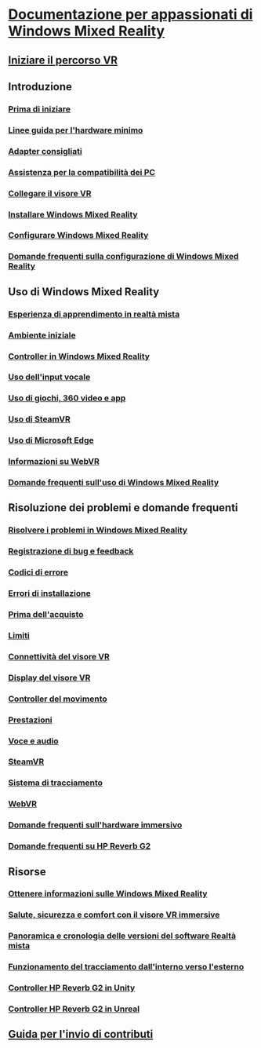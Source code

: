 # [Documentazione per appassionati di Windows Mixed Reality](index.yml)
## [Iniziare il percorso VR](vr-journey.md)

## Introduzione
### [Prima di iniziare](before-you-start.md)
### [Linee guida per l'hardware minimo](windows-mixed-reality-minimum-pc-hardware-compatibility-guidelines.md)
### [Adapter consigliati](recommended-adapters-for-windows-mixed-reality-capable-pcs.md)
### [Assistenza per la compatibilità dei PC](get-help-with-pc-compatibility.md)
### [Collegare il visore VR](plug-in-your-headset.md)
### [Installare Windows Mixed Reality](install-windows-mixed-reality.md)
### [Configurare Windows Mixed Reality](set-up-windows-mixed-reality.md)
### [Domande frequenti sulla configurazione di Windows Mixed Reality](wmr-setup-faq.yml)

## Uso di Windows Mixed Reality
### [Esperienza di apprendimento in realtà mista](learn-mixed-reality.md)
### [Ambiente iniziale](your-mixed-reality-home.md)
### [Controller in Windows Mixed Reality](controllers-in-wmr.md)
### [Uso dell'input vocale](using-speech-in-wmr.md)
### [Uso di giochi, 360 video e app](using-games-and-apps-in-windows-mixed-reality.md)
### [Uso di SteamVR](using-steamvr-with-windows-mixed-reality.md)
### [Uso di Microsoft Edge](using-microsoft-edge.md)
### [Informazioni su WebVR](webvr.md)
### [Domande frequenti sull'uso di Windows Mixed Reality](using-wmr-faq.yml)

## Risoluzione dei problemi e domande frequenti
### [Risolvere i problemi in Windows Mixed Reality](troubleshooting-windows-mixed-reality.md)
### [Registrazione di bug e feedback](filing-feedback.md)
### [Codici di errore](error-codes.md)
### [Errori di installazione](installation_errors.md)
### [Prima dell'acquisto](before-you-buy-faqs.md)
### [Limiti](boundary-questions.md)
### [Connettività del visore VR](headset-connectivity.md)
### [Display del visore VR](headset-display.md)
### [Controller del movimento](motion-controller-problems.md)
### [Prestazioni](performance-questions.md)
### [Voce e audio](speech-and-audio.md)
### [SteamVR](steamvr-questions.md)
### [Sistema di tracciamento](tracking.md)
### [WebVR](webvr-questions.md)
### [Domande frequenti sull'hardware immersivo](other-questions.md)
### [Domande frequenti su HP Reverb G2](reverbG2-faq.yml)

## Risorse
### [Ottenere informazioni sulle Windows Mixed Reality](get-wmr-info.md)
### [Salute, sicurezza e comfort con il visore VR immersive](wmr-health-safety-comfort.md)
### [Panoramica e cronologia delle versioni del software Realtà mista](mixed-reality-software.md)
### [Funzionamento del tracciamento dall'interno verso l'esterno](tracking-system.md)
### [Controller HP Reverb G2 in Unity](/windows/mixed-reality/develop/unity/unity-reverb-g2-controllers)
### [Controller HP Reverb G2 in Unreal](/windows/mixed-reality/develop/unreal/unreal-reverb-g2-controllers)

## [Guida per l'invio di contributi](contributing.md)
